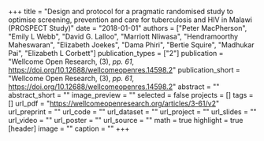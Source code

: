 +++
title = "Design and protocol for a pragmatic randomised study to optimise screening, prevention and care for tuberculosis and HIV in Malawi (PROSPECT Study)"
date = "2018-01-01"
authors = ["Peter MacPherson", "Emily L Webb", "David G. Lalloo", "Marriott Nliwasa", "Hendramoorthy Maheswaran", "Elizabeth Joekes", "Dama Phiri", "Bertie Squire", "Madhukar Pai", "Elizabeth L Corbett"]
publication_types = ["2"]
publication = "Wellcome Open Research, (3), _pp. 61_, https://doi.org/10.12688/wellcomeopenres.14598.2"
publication_short = "Wellcome Open Research, (3), _pp. 61_, https://doi.org/10.12688/wellcomeopenres.14598.2"
abstract = ""
abstract_short = ""
image_preview = ""
selected = false
projects = []
tags = []
url_pdf = "https://wellcomeopenresearch.org/articles/3-61/v2"
url_preprint = ""
url_code = ""
url_dataset = ""
url_project = ""
url_slides = ""
url_video = ""
url_poster = ""
url_source = ""
math = true
highlight = true
[header]
image = ""
caption = ""
+++
